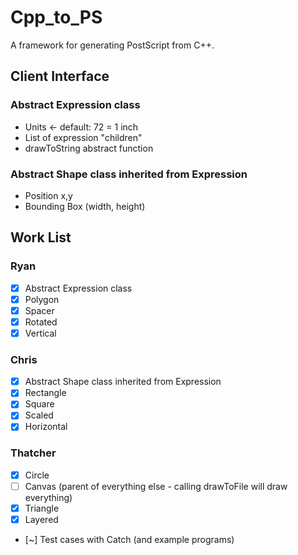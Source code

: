 # Cpp_to_PS
A framework for generating PostScript from C++.

## Client Interface

### Abstract Expression class
- Units <- default: 72 = 1 inch
- List of expression "children"
- drawToString abstract function

### Abstract Shape class inherited from Expression
- Position x,y
- Bounding Box (width, height)

## Work List
### Ryan
- [x] Abstract Expression class
- [x] Polygon
- [x] Spacer
- [x] Rotated
- [x] Vertical

### Chris
- [x] Abstract Shape class inherited from Expression
- [x] Rectangle
- [x] Square
- [x] Scaled
- [x] Horizontal

### Thatcher
- [x] Circle
- [ ] Canvas (parent of everything else - calling drawToFile will draw everything)
- [x] Triangle
- [x] Layered
- [~] Test cases with Catch (and example programs)
